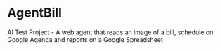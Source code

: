 # AgentBill
AI Test Project - A web agent that reads an image of a bill, schedule on Google Agenda and reports on a Google Spreadsheet
